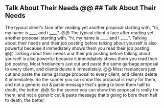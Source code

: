 ## Talk About Their Needs  @@ ## Talk About Their Needs
The typical client's face after reading yet another proposal starting with, "hi, my name is ____ and i ____". @@ The typical client's face after reading yet another proposal starting with, "hi, my name is ____ and i ____".
Talking about their needs and their job posting before talking about yourself is also powerful because it immediately shows them you read their job posting. @@ Talking about their needs and their job posting before talking about yourself is also powerful because it immediately shows them you read their job posting.
Most freelancers just cut and paste the same garbage proposal to every client, and clients delete it immediately. @@ Most freelancers just cut and paste the same garbage proposal to every client, and clients delete it immediately.
So the sooner you can show this proposal is really for them, and not a generic cut & paste message that's going to bore them half to death, the better. @@ So the sooner you can show this proposal is really for them, and not a generic cut & paste message that's going to bore them half to death, the better.
